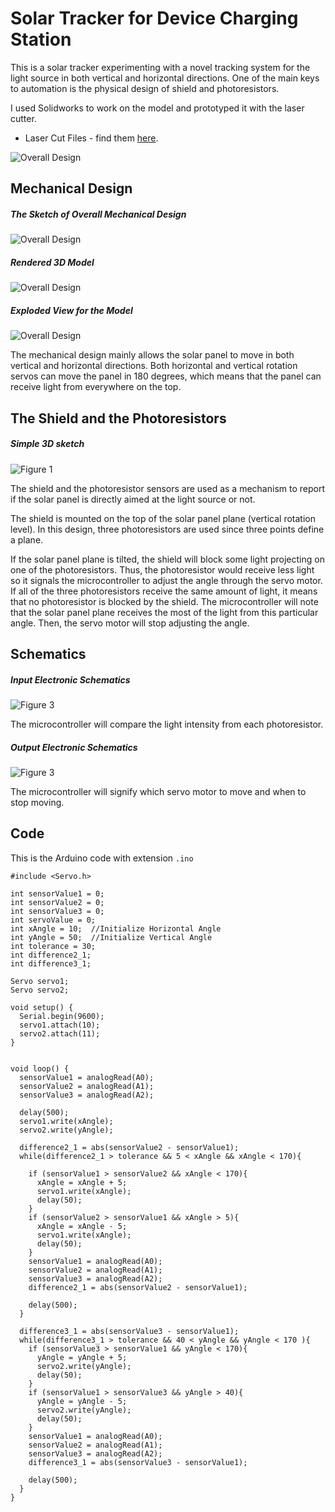 
# Solar Tracker for Device Charging Station

This is a solar tracker experimenting with a novel tracking system for the light source in both vertical and horizontal directions. One of the main keys to automation is the physical design of shield and photoresistors.

I used Solidworks to work on the model and prototyped it with the laser cutter.

* Laser Cut Files - find them [here](https://github.com/YiChiMa/Solar-Tracker/tree/master/LaserCut).


![Overall Design](Sketches/photo.jpg)

## Mechanical Design

##### The Sketch of Overall Mechanical Design

![Overall Design](Sketches/Overall.jpg)

##### Rendered 3D Model

![Overall Design](Sketches/rendered.JPG)

##### Exploded View for the Model

![Overall Design](Sketches/exploded.PNG)

The mechanical design mainly allows the solar panel to move in both vertical and horizontal directions. Both horizontal and vertical rotation servos can move the panel in 180 degrees, which means that the panel can receive light from everywhere on the top.  

## The Shield and the Photoresistors

##### Simple 3D sketch

![Figure 1](Sketches/Shield3Dx.jpg)

The shield and the photoresistor sensors are used as a mechanism to report if the solar panel is directly aimed at the light source or not.

The shield is mounted on the top of the solar panel plane (vertical rotation level). In this design, three photoresistors are used since three points define a plane.

If the solar panel plane is tilted, the shield will block some light projecting on one of the photoresistors. Thus, the photoresistor would receive less light so it signals the microcontroller to adjust the angle through the servo motor. If all of the three photoresistors receive the same amount of light, it means that no photoresistor is blocked by the shield. The microcontroller will note that the solar panel plane receives the most of the light from this particular angle. Then, the servo motor will stop adjusting the angle.


## Schematics
##### Input Electronic Schematics
![Figure 3](Sketches/SchematicsResistors.jpg)

The microcontroller will compare the light intensity from each photoresistor.

##### Output Electronic Schematics
![Figure 3](Sketches/SchematicsServo.jpg)

The microcontroller will signify which servo motor to move and when to stop moving.

## Code

This is the Arduino code with extension ``.ino``

```
#include <Servo.h>

int sensorValue1 = 0;
int sensorValue2 = 0;
int sensorValue3 = 0;
int servoValue = 0;
int xAngle = 10;  //Initialize Horizontal Angle
int yAngle = 50;  //Initialize Vertical Angle
int tolerance = 30;
int difference2_1;
int difference3_1;

Servo servo1;
Servo servo2;

void setup() {
  Serial.begin(9600);
  servo1.attach(10);
  servo2.attach(11);
}


void loop() {
  sensorValue1 = analogRead(A0);
  sensorValue2 = analogRead(A1);
  sensorValue3 = analogRead(A2);

  delay(500);
  servo1.write(xAngle);
  servo2.write(yAngle);

  difference2_1 = abs(sensorValue2 - sensorValue1);
  while(difference2_1 > tolerance && 5 < xAngle && xAngle < 170){  

    if (sensorValue1 > sensorValue2 && xAngle < 170){
      xAngle = xAngle + 5;   
      servo1.write(xAngle);
      delay(50);
    }
    if (sensorValue2 > sensorValue1 && xAngle > 5){
      xAngle = xAngle - 5;
      servo1.write(xAngle);
      delay(50);
    }
    sensorValue1 = analogRead(A0);
    sensorValue2 = analogRead(A1);
    sensorValue3 = analogRead(A2);
    difference2_1 = abs(sensorValue2 - sensorValue1);

    delay(500);
  }

  difference3_1 = abs(sensorValue3 - sensorValue1);
  while(difference3_1 > tolerance && 40 < yAngle && yAngle < 170 ){
    if (sensorValue3 > sensorValue1 && yAngle < 170){
      yAngle = yAngle + 5;     
      servo2.write(yAngle);
      delay(50);
    }
    if (sensorValue1 > sensorValue3 && yAngle > 40){
      yAngle = yAngle - 5;
      servo2.write(yAngle);
      delay(50);
    }
    sensorValue1 = analogRead(A0);
    sensorValue2 = analogRead(A1);
    sensorValue3 = analogRead(A2);
    difference3_1 = abs(sensorValue3 - sensorValue1);

    delay(500);
  }
}
```
